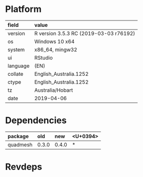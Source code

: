 # Platform

|field    |value                                  |
|:--------|:--------------------------------------|
|version  |R version 3.5.3 RC (2019-03-03 r76192) |
|os       |Windows 10 x64                         |
|system   |x86_64, mingw32                        |
|ui       |RStudio                                |
|language |(EN)                                   |
|collate  |English_Australia.1252                 |
|ctype    |English_Australia.1252                 |
|tz       |Australia/Hobart                       |
|date     |2019-04-06                             |

# Dependencies

|package  |old   |new   |<U+0394>  |
|:--------|:-----|:-----|:--|
|quadmesh |0.3.0 |0.4.0 |*  |

# Revdeps

